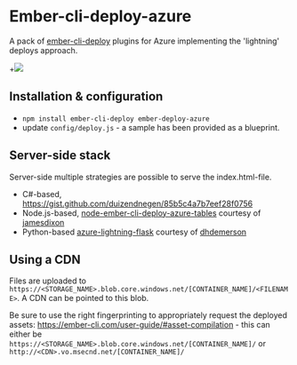 # Ember-cli-deploy-azure

A pack of [ember-cli-deploy](https://github.com/ember-cli/ember-cli-deploy) plugins for Azure implementing the 'lightning' deploys approach.

+[![](https://ember-cli-deploy.github.io/ember-cli-deploy-version-badges/plugins/ember-cli-deploy-azure.svg)](http://ember-cli-deploy.github.io/ember-cli-deploy-version-badges/)

## Installation & configuration

* `npm install ember-cli-deploy ember-deploy-azure`
* update `config/deploy.js` - a sample has been provided as a blueprint.

## Server-side stack

Server-side multiple strategies are possible to serve the index.html-file.
- C#-based, https://gist.github.com/duizendnegen/85b5c4a7b7eef28f0756
- Node.js-based, [node-ember-cli-deploy-azure-tables](https://github.com/jamesdixon/node-ember-cli-deploy-azure-tables) courtesy of [jamesdixon](https://github.com/jamesdixon/)
- Python-based [azure-lightning-flask](https://github.com/dhdemerson/azure-lightning-flask) courtesy of [dhdemerson](https://github.com/dhdemerson)

## Using a CDN

Files are uploaded to `https://<STORAGE_NAME>.blob.core.windows.net/[CONTAINER_NAME]/<FILENAME>`.
A CDN can be pointed to this blob.

Be sure to use the right fingerprinting to appropriately request the deployed assets: https://ember-cli.com/user-guide/#asset-compilation - this can either be `https://<STORAGE_NAME>.blob.core.windows.net/[CONTAINER_NAME]/` or `http://<CDN>.vo.msecnd.net/[CONTAINER_NAME]/`
